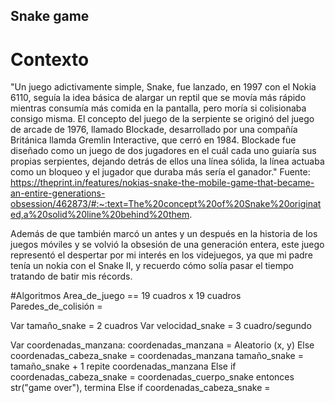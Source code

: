 ## Snake game
# Contexto
"Un juego adictivamente simple, Snake, fue lanzado, en 1997 con el Nokia 6110, seguía la idea básica de alargar un reptil que se movía más rápido mientras consumía más comida en la pantalla, pero moría si colisionaba consigo misma.
El concepto del juego de la serpiente se originó del juego de arcade de 1976, llamado Blockade, desarrollado por una compañía Británica llamda Gremlin Interactive, que cerró en 1984. Blockade fue diseñado como un juego de dos jugadores en el cuál cada uno guiaría sus propias serpientes, dejando detrás de ellos una línea sólida, la línea actuaba como un bloqueo y el jugador que duraba más sería el ganador." Fuente: https://theprint.in/features/nokias-snake-the-mobile-game-that-became-an-entire-generations-obsession/462873/#:~:text=The%20concept%20of%20Snake%20originated,a%20solid%20line%20behind%20them.

Además de que también marcó un antes y un después en la historia de los juegos móviles y se volvió la obsesión de una generación entera, este juego representó el despertar por mi interés en los videjuegos, ya que mi padre tenía un nokia con el Snake II, y recuerdo cómo solía pasar el tiempo tratando de batir mis récords.

#Algoritmos 
Area_de_juego == 19 cuadros x 19 cuadros
  Paredes_de_colisión = 
  

Var tamaño_snake = 2 cuadros
  Var velocidad_snake = 3 cuadro/segundo
   
Var coordenadas_manzana:
      coordenadas_manzana = Aleatorio (x, y)
    Else coordenadas_cabeza_snake = coordenadas_manzana
       tamaño_snake = tamaño_snake + 1
       repite coordenadas_manzana
    Else if
       coordenadas_cabeza_snake = coordenadas_cuerpo_snake
    entonces str("game over"), termina
    Else if
       coordenadas_cabeza_snake = 


  

